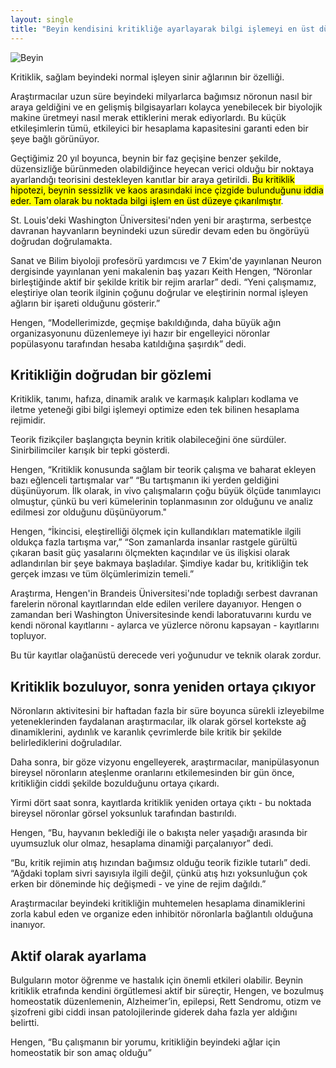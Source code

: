 ```yaml
---
layout: single
title: "Beyin kendisini kritikliğe ayarlayarak bilgi işlemeyi en üst düzeye çıkarıyor"
---
```

![Beyin](https://images.unsplash.com/photo-1559757175-0eb30cd8c063?ixlib=rb-1.2.1&ixid=eyJhcHBfaWQiOjEyMDd9&auto=format&fit=crop&w=1489&q=80)

Kritiklik, sağlam beyindeki normal işleyen sinir ağlarının bir özelliği.

Araştırmacılar uzun süre beyindeki milyarlarca bağımsız nöronun nasıl bir araya geldiğini ve en gelişmiş bilgisayarları kolayca yenebilecek bir biyolojik makine üretmeyi nasıl merak ettiklerini merak ediyorlardı. Bu küçük etkileşimlerin tümü, etkileyici bir hesaplama kapasitesini garanti eden bir şeye bağlı görünüyor.

Geçtiğimiz 20 yıl boyunca, beynin bir faz geçişine benzer şekilde, düzensizliğe bürünmeden olabildiğince heyecan verici olduğu bir noktaya ayarlandığı teorisini destekleyen kanıtlar bir araya getirildi. <mark>Bu kritiklik hipotezi, beynin sessizlik ve kaos arasındaki ince çizgide bulunduğunu iddia eder. Tam olarak bu noktada bilgi işlem en üst düzeye çıkarılmıştır</mark>.

St. Louis'deki Washington Üniversitesi'nden yeni bir araştırma, serbestçe davranan hayvanların beynindeki uzun süredir devam eden bu öngörüyü doğrudan doğrulamakta.

Sanat ve Bilim biyoloji profesörü yardımcısı ve 7 Ekim'de yayınlanan Neuron dergisinde yayınlanan yeni makalenin baş yazarı Keith Hengen, “Nöronlar birleştiğinde aktif bir şekilde kritik bir rejim ararlar” dedi. “Yeni çalışmamız, eleştiriye olan teorik ilginin çoğunu doğrular ve eleştirinin normal işleyen ağların bir işareti olduğunu gösterir.”

<script async src="//pagead2.googlesyndication.com/pagead/js/adsbygoogle.js"></script>
<ins class="adsbygoogle"
     style="display:block; text-align:center;"
     data-ad-layout="in-article"
     data-ad-format="fluid"
     data-ad-client="ca-pub-7868661326160958"
     data-ad-slot="3072558811"></ins>
<script>
     (adsbygoogle = window.adsbygoogle || []).push({});
</script>

Hengen, “Modellerimizde, geçmişe bakıldığında, daha büyük ağın organizasyonunu düzenlemeye iyi hazır bir engelleyici nöronlar popülasyonu tarafından hesaba katıldığına şaşırdık” dedi.

Kritikliğin doğrudan bir gözlemi
-
Kritiklik, tanımı, hafıza, dinamik aralık ve karmaşık kalıpları kodlama ve iletme yeteneği gibi bilgi işlemeyi optimize eden tek bilinen hesaplama rejimidir.

Teorik fizikçiler başlangıçta beynin kritik olabileceğini öne sürdüler. Sinirbilimciler karışık bir tepki gösterdi.

Hengen, “Kritiklik konusunda sağlam bir teorik çalışma ve baharat ekleyen bazı eğlenceli tartışmalar var” “Bu tartışmanın iki yerden geldiğini düşünüyorum. İlk olarak, in vivo çalışmaların çoğu büyük ölçüde tanımlayıcı olmuştur, çünkü bu veri kümelerinin toplanmasının zor olduğunu ve analiz edilmesi zor olduğunu düşünüyorum."

Hengen, “İkincisi, eleştirelliği ölçmek için kullandıkları matematikle ilgili oldukça fazla tartışma var,” “Son zamanlarda insanlar rastgele gürültü çıkaran basit güç yasalarını ölçmekten kaçındılar ve üs ilişkisi olarak adlandırılan bir şeye bakmaya başladılar. Şimdiye kadar bu, kritikliğin tek gerçek imzası ve tüm ölçümlerimizin temeli.”

Araştırma, Hengen'in Brandeis Üniversitesi'nde topladığı serbest davranan farelerin nöronal kayıtlarından elde edilen verilere dayanıyor. Hengen o zamandan beri Washington Üniversitesinde kendi laboratuvarını kurdu ve kendi nöronal kayıtlarını - aylarca ve yüzlerce nöronu kapsayan - kayıtlarını topluyor.

Bu tür kayıtlar olağanüstü derecede veri yoğunudur ve teknik olarak zordur.

Kritiklik bozuluyor, sonra yeniden ortaya çıkıyor
-
Nöronların aktivitesini bir haftadan fazla bir süre boyunca sürekli izleyebilme yeteneklerinden faydalanan araştırmacılar, ilk olarak görsel kortekste ağ dinamiklerini, aydınlık ve karanlık çevrimlerde bile kritik bir şekilde belirlediklerini doğruladılar.

Daha sonra, bir göze vizyonu engelleyerek, araştırmacılar, manipülasyonun bireysel nöronların ateşlenme oranlarını etkilemesinden bir gün önce, kritikliğin ciddi şekilde bozulduğunu ortaya çıkardı.

Yirmi dört saat sonra, kayıtlarda kritiklik yeniden ortaya çıktı - bu noktada bireysel nöronlar görsel yoksunluk tarafından bastırıldı.

Hengen, “Bu, hayvanın beklediği ile o bakışta neler yaşadığı arasında bir uyumsuzluk olur olmaz, hesaplama dinamiği parçalanıyor” dedi.

“Bu, kritik rejimin atış hızından bağımsız olduğu teorik fizikle tutarlı” dedi. “Ağdaki toplam sivri sayısıyla ilgili değil, çünkü atış hızı yoksunluğun çok erken bir döneminde hiç değişmedi - ve yine de rejim dağıldı.”

Araştırmacılar beyindeki kritikliğin muhtemelen hesaplama dinamiklerini zorla kabul eden ve organize eden inhibitör nöronlarla bağlantılı olduğuna inanıyor.

Aktif olarak ayarlama
-
Bulguların motor öğrenme ve hastalık için önemli etkileri olabilir. Beynin kritiklik etrafında kendini örgütlemesi aktif bir süreçtir, Hengen, ve bozulmuş homeostatik düzenlemenin, Alzheimer’in, epilepsi, Rett Sendromu, otizm ve şizofreni gibi ciddi insan patolojilerinde giderek daha fazla yer aldığını belirtti.

Hengen, “Bu çalışmanın bir yorumu, kritikliğin beyindeki ağlar için homeostatik bir son amaç olduğu”
